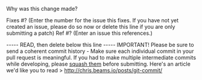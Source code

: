Why was this change made?

Fixes #? (Enter the number for the issue this fixes. If you have not yet created an issue, please do so now or delete this line if you are only submitting a patch)
Ref #? (Enter an issue this references.)

----- READ, then delete below this line -----
IMPORTANT!
Please be sure to send a coherent commit history - Make sure each individual commit in your pull request is meaningful. If you had to make multiple intermediate commits while developing, please [squash them](http://www.git-scm.com/book/en/v2/Git-Tools-Rewriting-History#Changing-Multiple-Commit-Messages) before submitting. Here's an article we'd like you to read > http://chris.beams.io/posts/git-commit/

